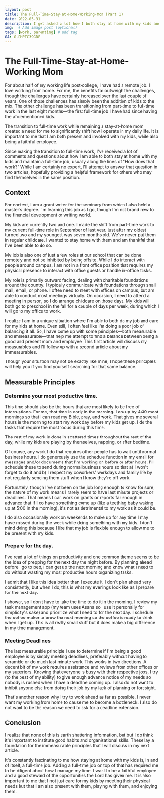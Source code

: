 ```yaml
---
layout: post
title: The Full-Time-Stay-at-Home-Working-Mom (Part 1)
date: 2022-05-31
description: I get asked a lot how I both stay at home with my kids and work full time from home. While I am not an expert and I do not do this perfectly, this is my attempt to answer how I try to be both a present mom and a good employee.  # Add post description (optional)
img:  # Add image post (optional)
tags: [work, parenting] # add tag
GA: G-DHPTC39GDF
---
```

# The Full-Time-Stay-at-Home-Working Mom

For about half of my working life post-college, I have had a remote job. I love working from home. For me, the benefits far outweigh the challenges, though the challenges have certainly increased over the last couple of years. One of those challenges has simply been the addition of kids to the mix. The other challenge has been transitioning from part-time to full-time work in the last eight months—the first full-time job I have had since having the aforementioned kids. 

The transition to full-time work while remaining a stay-at-home mom created a need for me to significantly shift how I operate in my daily life. It is important to me that I am both present and involved with my kids, while also being a faithful employee.

Since making the transition to full-time work, I've received a lot of comments and questions about how I am able to both stay at home with my kids and maintain a full-time job, usually along the lines of "How does that work?" While I am certainly no expert, I'll attempt to answer that question in two articles, hopefully providing a helpful framework for others who may find themselves in the same position.

## Context

For context, I am a grant writer for the seminary from which I also hold a master's degree. I'm learning this job as I go, though I'm not brand new to the financial development or writing world. 

My kids are currently two and one. I made the shift from part-time work to my current full-time role in September of last year, just after my oldest turned two and my youngest was seven months old. We've never put them in regular childcare. I wanted to stay home with them and am thankful that I've been able to do so. 

My job is also one of just a few roles at our school that can be done remotely and not be inhibited by being offsite. While I do interact with people around campus, I am not in a front office position that requires my physical presence to interact with office guests or handle in-office tasks.

My role is primarily outward facing, dealing with charitable foundations around the country. I typically communicate with foundations through snail mail, email, or phone. I often need to meet with offices on campus, but am able to conduct most meetings virtually. On occasion, I need to attend a meeting in person, so I do arrange childcare on those days. My kids will both go to preschool in the fall for a couple of days per week, during which I will go to my office to work.

I realize I am in a unique situation where I'm able to both do my job and care for my kids at home. Even still, I often feel like I'm doing a poor job of balancing it all. So, I have come up with some principles—both measurable and immeasurable—that help me attempt to find a balance between being a good and present mom and employee. This first article will discuss my measurables and I'll follow up with a second article about my immeasurables.

Though your situation may not be exactly like mine, I hope these principles will help you if you find yourself searching for that same balance.

## Measurable Principles

### Determine your most productive time.

This time should also be the hours that are most likely to be free of interruptions. For me, that time is early in the morning. I am up by 4:30 most mornings so that I can read my Bible, pray, and work. That gives me several hours in the morning to start my work day before my kids get up. I do the tasks that require the most focus during this time.

The rest of my work is done in scattered times throughout the rest of the day, while my kids are playing by themselves, napping, or after bedtime. 

Of course, any work I do that requires other people has to wait until normal business hours. I do generously use the schedule function in my email for messages and/or documents that I'm working on before or after hours. I'll schedule these to send during normal business hours so that a) I won't forget to do it and b) I respect my coworkers' workdays and family life by not regularly sending them stuff when I know they're off work. 

Fortunately, though I've not been on the job long enough to know for sure, the nature of my work means I rarely seem to have last minute projects or deadlines. That means I can work on grants or reports far enough in advance that if I do have something come up (like a teething baby waking up at 5:00 in the morning), it's not as detrimental to my work as it could be. 

I do also occasionally work on weekends to make up for any time I may have missed during the week while doing something with my kids. I don't mind doing this because I like that my job is flexible enough to allow me to be present with my kids.

### Prepare for the day.

I've read a lot of things on productivity and one common theme seems to be the idea of prepping for the next day the night before. By planning ahead before I go to bed, I can get up the next morning and know what I need to do without wasting my most productive hours organizing tasks. 

I admit that I like this idea better than I execute it. I don't plan ahead very consistently, but when I do, this is what my evenings look like as I prepare for the next day:

I shower, so I don't have to take the time to do it in the morning. I review my task management app (my team uses Asana so I use it personally for simplicity's sake) and prioritize what I need to for the next day. I schedule the coffee maker to brew the next morning so the coffee is ready to drink when I get up. This is all really small stuff but it does make a big difference in my time management.

### Meeting Deadlines

The last measurable principle I use to determine if I'm being a good employee is by simply meeting deadlines, preferably without having to scramble or do much last minute work. This works in two directions. A decent bit of my work requires assistance and reviews from other offices or my superiors. Knowing that everyone is busy with their respective jobs, I try (to the best of my ability) to give enough advance notice of my needs so nobody is rushed when I have a deadline coming up. I also do not want to inhibit anyone else from doing their job by my lack of planning or foresight. 

That's another reason why I try to work ahead as far as possible. I never want my working from home to cause me to become a bottleneck. I also do not want to be the reason we need to ask for a deadline extension. 

## Conclusion

I realize that none of this is earth shattering information, but but I do think it's important to institute good habits and organizational skills. These lay a foundation for the immeasurable principles that I will discuss in my next article.

It's constantly fascinating to me how staying at home with my kids is, in and of itself, a full-time job. Adding a full-time job on top of that has required me to be diligent about how I manage my time. I want to be a faithful employee and a good steward of the opportunities the Lord has given me. It is also important to me that I not just care for my kids by meeting their physical needs but that I am also present with them, playing with them, and enjoying them.





